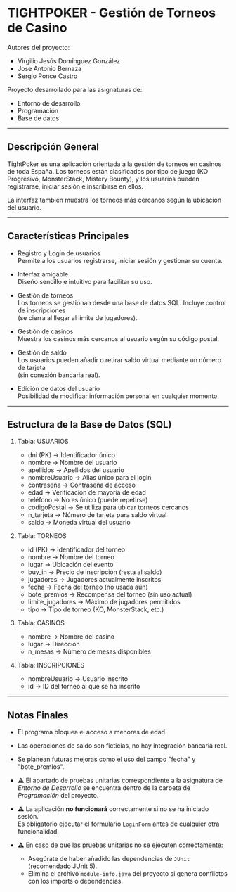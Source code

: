 TIGHTPOKER - Gestión de Torneos de Casino
==========================================

Autores del proyecto:
- Virgilio Jesús Domínguez González
- Jose Antonio Bernaza
- Sergio Ponce Castro

Proyecto desarrollado para las asignaturas de:
- Entorno de desarrollo
- Programación
- Base de datos

------------------------------------------------------------
Descripción General
------------------------------------------------------------

TightPoker es una aplicación orientada a la gestión de torneos en casinos de toda España. 
Los torneos están clasificados por tipo de juego (KO Progresivo, MonsterStack, Mistery Bounty), 
y los usuarios pueden registrarse, iniciar sesión e inscribirse en ellos.

La interfaz también muestra los torneos más cercanos según la ubicación del usuario.

------------------------------------------------------------
Características Principales
------------------------------------------------------------

- Registro y Login de usuarios  
  Permite a los usuarios registrarse, iniciar sesión y gestionar su cuenta.

- Interfaz amigable  
  Diseño sencillo e intuitivo para facilitar su uso.

- Gestión de torneos  
  Los torneos se gestionan desde una base de datos SQL. Incluye control de inscripciones  
  (se cierra al llegar al límite de jugadores).

- Gestión de casinos  
  Muestra los casinos más cercanos al usuario según su código postal.

- Gestión de saldo  
  Los usuarios pueden añadir o retirar saldo virtual mediante un número de tarjeta  
  (sin conexión bancaria real).

- Edición de datos del usuario  
  Posibilidad de modificar información personal en cualquier momento.

------------------------------------------------------------
Estructura de la Base de Datos (SQL)
------------------------------------------------------------

1. Tabla: USUARIOS
   - dni              (PK)  → Identificador único  
   - nombre           → Nombre del usuario  
   - apellidos        → Apellidos del usuario  
   - nombreUsuario    → Alias único para el login  
   - contraseña       → Contraseña de acceso  
   - edad             → Verificación de mayoría de edad  
   - teléfono         → No es único (puede repetirse)  
   - codigoPostal     → Se utiliza para ubicar torneos cercanos  
   - n_tarjeta        → Número de tarjeta para saldo virtual  
   - saldo            → Moneda virtual del usuario  

2. Tabla: TORNEOS
   - id               (PK)  → Identificador del torneo  
   - nombre           → Nombre del torneo  
   - lugar            → Ubicación del evento  
   - buy_in           → Precio de inscripción (resta al saldo)  
   - jugadores        → Jugadores actualmente inscritos  
   - fecha            → Fecha del torneo (no usada aún)  
   - bote_premios     → Recompensa del torneo (sin uso actual)  
   - limite_jugadores → Máximo de jugadores permitidos  
   - tipo             → Tipo de torneo (KO, MonsterStack, etc.)  

3. Tabla: CASINOS
   - nombre           → Nombre del casino  
   - lugar            → Dirección  
   - n_mesas          → Número de mesas disponibles  

4. Tabla: INSCRIPCIONES
   - nombreUsuario    → Usuario inscrito  
   - id               → ID del torneo al que se ha inscrito  

------------------------------------------------------------
Notas Finales
------------------------------------------------------------

- El programa bloquea el acceso a menores de edad.  
- Las operaciones de saldo son ficticias, no hay integración bancaria real.  
- Se planean futuras mejoras como el uso del campo "fecha" y "bote_premios".

- ⚠ El apartado de pruebas unitarias correspondiente a la asignatura de *Entorno de Desarrollo* 
  se encuentra dentro de la carpeta de *Programación* del proyecto.

- ⚠ La aplicación **no funcionará** correctamente si no se ha iniciado sesión.  
  Es obligatorio ejecutar el formulario `LoginForm` antes de cualquier otra funcionalidad.

- ⚠ En caso de que las pruebas unitarias no se ejecuten correctamente:  
  - Asegúrate de haber añadido las dependencias de `JUnit` (recomendado JUnit 5).  
  - Elimina el archivo `module-info.java` del proyecto si genera conflictos con los imports o dependencias.

